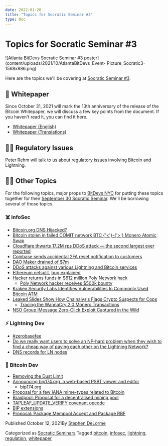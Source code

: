 ```yaml
---
date: 2022-01-20
title: "Topics for Socratic Seminar #3"
type: Doc
---
```

# Topics for Socratic Seminar #3

![Atlanta BitDevs Socratic Seminar #3
poster](content/uploads/2021/10/AtlantaBitDevs_Event-
Picture_Socratic3-1568x886.png)

Here are the topics we'll be covering at [Socratic Seminar
#3](https://www.meetup.com/atlantabitdevs/events/279332744/).

## 🎃 Whitepaper

Since October 31, 2021 will mark the 13th anniversary of the release of the
Bitcoin Whitepaper, we will discuss a few key points from the document. If you
haven't read it, you can find it here.

  * [Whitepaper (English)](https://bitcoin.org/bitcoin.pdf)
  * [Whitepaper (Translations)](https://bitcoin.org/en/bitcoin-paper)

## 👮‍♂️ Regulatory Issues

Peter Rehm will talk to us about regulatory issues involving Bitcoin and
Lightning.

## 🤷‍♀️ Other Topics

For the following topics, major props to [BitDevs NYC](https://bitdevs.org/)
for putting these topics together for their [September 30 Socratic
Seminar](https://bitdevs.org/2021-09-30-socratic-seminar-104). We'll be
borrowing several of those topics.

### ☠️ InfoSec

  * [Bitcoin.org DNS Hijacked?](https://www.bleepingcomputer.com/news/security/bitcoinorg-hackers-steal-17-000-in-double-your-cash-scam/)
  * [Bitcoin stolen in failed COMIT network BTC {'<'}-{'>'} Monero Atomic Swap](https://www.reddit.com/r/Monero/comments/pb3f5a/sooo_i_lost_003_btc_trying_to_complete_an_atomic/)
  * [Cloudflare thwarts 17.2M rps DDoS attack — the second largest ever reported](https://blog.cloudflare.com/cloudflare-thwarts-17-2m-rps-ddos-attack-the-largest-ever-reported/)
  * [Coinbase sends accidental 2FA reset notification to customers](https://status.coinbase.com/incidents/pnjdv0f167rk)
  * [DAO Maker drained of $7m](https://medium.com/daomaker/dao-maker-statement-thursday-12th-of-august-2c3bb0d1bb69)
  * [DDoS attacks against various Lightning and Bitcoin services](https://twitter.com/BTCGandalf/status/1435293555942113287?s=20)
  * [Ethereum netsplit](https://www.theblockcrypto.com/post/115822/bug-impacting-over-50-of-ethereum-clients-leads-to-fork), [bug explained](https://twitter.com/kelvinfichter/status/1431336698911338496)
  * [Hacker returns funds in $612 million Poly Network hack](https://blog.chainalysis.com/reports/poly-network-hack-august-2021)
    * [Poly Network hacker receives $500k bounty](https://www.bleepingcomputer.com/news/security/hacker-gets-500k-reward-for-returning-stolen-cryptocurrency/)
  * [Kraken Security Labs Identifies Vulnerabilities In Commonly Used Bitcoin ATM](https://blog.kraken.com/post/11263/kraken-security-labs-identifies-vulnerabilities-in-commonly-used-bitcoin-atm/)
  * [Leaked Slides Show How Chainalysis Flags Crypto Suspects for Cops](https://www.coindesk.com/business/2021/09/21/leaked-slides-show-how-chainalysis-flags-crypto-suspects-for-cops/)
    * [Tracing the WannaCry 2.0 Monero Transactions](https://medium.com/@nbax/tracing-the-wannacry-2-0-monero-transactions-d8c1e5129dc1)
  * [NSO Group iMessage Zero-Click Exploit Captured in the Wild](https://citizenlab.ca/2021/09/forcedentry-nso-group-imessage-zero-click-exploit-captured-in-the-wild/)

### ⚡️ Lightning Dev

  * [#zerobasefee](https://lists.linuxfoundation.org/pipermail/lightning-dev/2021-August/003174.html)
  * [Do we really want users to solve an NP-hard problem when they wish to find a cheap way of paying each other on the Lightning Network?](https://lists.linuxfoundation.org/pipermail/lightning-dev/2021-August/003203.html)
  * [DNS records for LN nodes](https://lists.linuxfoundation.org/pipermail/lightning-dev/2021-September/003224.html)

### 🦡 Bitcoin Dev

  * [Removing the Dust Limit](https://lists.linuxfoundation.org/pipermail/bitcoin-dev/2021-August/019307.html)
  * [Announcing bip174.org, a web-based PSBT viewer and editor](https://lists.linuxfoundation.org/pipermail/bitcoin-dev/2021-August/019355.html)
    * [bip174.org](https://bip174.org)
  * [Proposal for a few IANA mime-types related to Bitcoin](https://lists.linuxfoundation.org/pipermail/bitcoin-dev/2021-August/019385.html)
  * [Braidpool: Proposal for a decentralised mining pool](https://lists.linuxfoundation.org/pipermail/bitcoin-dev/2021-August/019371.html)
  * [TAPLEAF_UPDATE_VERIFY covenant opcode](https://lists.linuxfoundation.org/pipermail/bitcoin-dev/2021-September/019419.html)
  * [BIP extensions](https://lists.linuxfoundation.org/pipermail/bitcoin-dev/2021-September/019457.html)
  * [Proposal: Package Mempool Accept and Package RBF](https://lists.linuxfoundation.org/pipermail/bitcoin-dev/2021-September/019464.html)

Published October 12, 2021By [Stephen DeLorme](author/stephen/index.html)

Categorized as [Socratic Seminars](category/socratic-seminars/index.html)
Tagged [bitcoin](tag/bitcoin/index.html), [infosec](tag/infosec/index.html),
[lightning](tag/lightning/index.html),
[regulation](tag/regulation/index.html),
[whitepaper](tag/whitepaper/index.html)

#